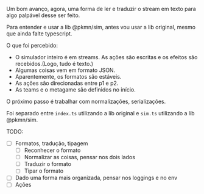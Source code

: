 Um bom avanço, agora, uma forma de ler e traduzir o stream em texto para algo palpável desse ser feito.

Para entender e usar a lib @pkmn/sim, antes vou usar a lib original, mesmo que ainda falte typescript.

O que foi percebido:
- O simulador inteiro é em streams. As ações são escritas e os efeitos são recebidos.(Logo, tudo é texto.)
- Algumas coisas vem em formato JSON.
- Aparentemente, os formatos são estáveis.
- As ações são direcionadas entre p1 e p2.
- As teams e o metagame são definidos no início.

O próximo passo é trabalhar com normalizações, serializações. 

Foi separado entre `index.ts` utilizando a lib original e `sim.ts` utilizando a lib @pkmn/sim.

TODO:
- [ ] Formatos, tradução, tipagem
    - [ ] Reconhecer o formato
    - [ ] Normalizar as coisas, pensar nos dois lados
    - [ ] Traduzir o formato
    - [ ] Tipar o formato
- [ ] Dado uma forma mais organizada, pensar nos loggings e no env
- [ ] Ações